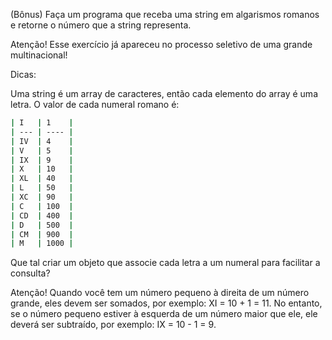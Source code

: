 (Bônus) Faça um programa que receba uma string em algarismos romanos e retorne o número que a string representa.

Atenção! Esse exercício já apareceu no processo seletivo de uma grande multinacional!

Dicas:

Uma string é um array de caracteres, então cada elemento do array é uma letra.
O valor de cada numeral romano é:
```sh
| I   | 1    |
| --- | ---- |
| IV  | 4    |
| V   | 5    |
| IX  | 9    |
| X   | 10   |
| XL  | 40   |
| L   | 50   |
| XC  | 90   |
| C   | 100  |
| CD  | 400  |
| D   | 500  |
| CM  | 900  |
| M   | 1000 |
```
Que tal criar um objeto que associe cada letra a um numeral para facilitar a consulta?

Atenção! Quando você tem um número pequeno à direita de um número grande, eles devem ser somados, por exemplo: XI = 10 + 1 = 11. No entanto, se o número pequeno estiver à esquerda de um número maior que ele, ele deverá ser subtraído, por exemplo: IX = 10 - 1 = 9.